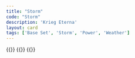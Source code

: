 ```yaml
---
title: "Storm"
code: "Storm"
description: 'Krieg Eterna'
layout: card
tags: ['Base Set', 'Storm', 'Power', 'Weather']
---
```

{{<card-detail-page title="Storm" artwork="The Storm on the Sea of Galilee by Rembrandt (1633)" book="The Wipers Times">}}
{{<card-detail-image file="mud.jpg" caption="Second Battle of Passchendaele - Field of Mud by William Rider-Rider">}}
{{</card-detail-page>}}